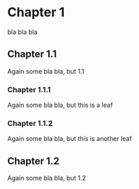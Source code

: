 # Chapter 1

bla bla bla

## Chapter 1.1

Again some bla bla, but 1.1

### Chapter 1.1.1

Again some bla bla, but this is a leaf

### Chapter 1.1.2

Again some bla bla, but this is another leaf

## Chapter 1.2

Again some bla bla, but 1.2
